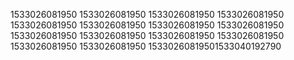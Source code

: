 1533026081950
1533026081950
1533026081950
1533026081950
1533026081950
1533026081950
1533026081950
1533026081950
1533026081950
1533026081950
1533026081950
1533026081950
1533026081950
1533026081950
15330260819501533040192790